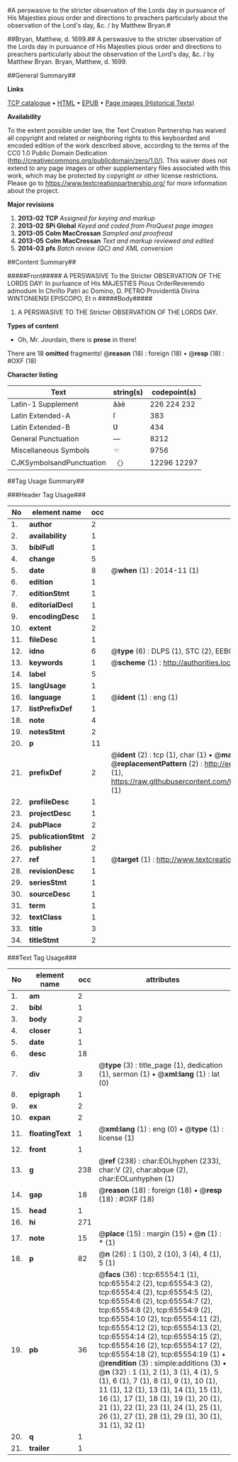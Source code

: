 #A perswasive to the stricter observation of the Lords day in pursuance of His Majesties pious order and directions to preachers particularly about the observation of the Lord's day, &c. / by Matthew Bryan.#

##Bryan, Matthew, d. 1699.##
A perswasive to the stricter observation of the Lords day in pursuance of His Majesties pious order and directions to preachers particularly about the observation of the Lord's day, &c. / by Matthew Bryan.
Bryan, Matthew, d. 1699.

##General Summary##

**Links**

[TCP catalogue](http://www.ota.ox.ac.uk/tcp/)  • 
[HTML](http://tei.it.ox.ac.uk/tcp/Texts-HTML/free/A29/A29935.html)  • 
[EPUB](http://tei.it.ox.ac.uk/tcp/Texts-EPUB/free/A29/A29935.epub) • 
[Page images (Historical Texts)](https://historicaltexts.jisc.ac.uk/eebo-12676361e)

**Availability**

To the extent possible under law, the Text Creation Partnership has waived all copyright and related or neighboring rights to this keyboarded and encoded edition of the work described above, according to the terms of the CC0 1.0 Public Domain Dedication (http://creativecommons.org/publicdomain/zero/1.0/). This waiver does not extend to any page images or other supplementary files associated with this work, which may be protected by copyright or other license restrictions. Please go to https://www.textcreationpartnership.org/ for more information about the project.

**Major revisions**

1. __2013-02__ __TCP__ *Assigned for keying and markup*
1. __2013-02__ __SPi Global__ *Keyed and coded from ProQuest page images*
1. __2013-05__ __Colm MacCrossan__ *Sampled and proofread*
1. __2013-05__ __Colm MacCrossan__ *Text and markup reviewed and edited*
1. __2014-03__ __pfs__ *Batch review (QC) and XML conversion*

##Content Summary##

#####Front#####
A PERSWASIVE To the Stricter OBSERVATION OF THE LORDS DAY: In purſuance of His MAJESTIES Pious OrderReverendo admodum In Chriſto Patri ac Domino, D. PETRO Providentiâ Divina WINTONIENSI EPISCOPO, Et n
#####Body#####

1. A PERSWASIVE TO THE Stricter OBSERVATION OF THE LORDS DAY.

**Types of content**

  * Oh, Mr. Jourdain, there is **prose** in there!

There are 18 **omitted** fragments! 
 @__reason__ (18) : foreign (18)  •  @__resp__ (18) : #OXF (18)

**Character listing**


|Text|string(s)|codepoint(s)|
|---|---|---|
|Latin-1 Supplement|âàè|226 224 232|
|Latin Extended-A|ſ|383|
|Latin Extended-B|Ʋ|434|
|General Punctuation|—|8212|
|Miscellaneous Symbols|☜|9756|
|CJKSymbolsandPunctuation|〈〉|12296 12297|

##Tag Usage Summary##

###Header Tag Usage###

|No|element name|occ|attributes|
|---|---|---|---|
|1.|__author__|2||
|2.|__availability__|1||
|3.|__biblFull__|1||
|4.|__change__|5||
|5.|__date__|8| @__when__ (1) : 2014-11 (1)|
|6.|__edition__|1||
|7.|__editionStmt__|1||
|8.|__editorialDecl__|1||
|9.|__encodingDesc__|1||
|10.|__extent__|2||
|11.|__fileDesc__|1||
|12.|__idno__|6| @__type__ (6) : DLPS (1), STC (2), EEBO-CITATION (1), OCLC (1), VID (1)|
|13.|__keywords__|1| @__scheme__ (1) : http://authorities.loc.gov/ (1)|
|14.|__label__|5||
|15.|__langUsage__|1||
|16.|__language__|1| @__ident__ (1) : eng (1)|
|17.|__listPrefixDef__|1||
|18.|__note__|4||
|19.|__notesStmt__|2||
|20.|__p__|11||
|21.|__prefixDef__|2| @__ident__ (2) : tcp (1), char (1)  •  @__matchPattern__ (2) : ([0-9\-]+):([0-9IVX]+) (1), (.+) (1)  •  @__replacementPattern__ (2) : http://eebo.chadwyck.com/downloadtiff?vid=$1&page=$2 (1), https://raw.githubusercontent.com/textcreationpartnership/Texts/master/tcpchars.xml#$1 (1)|
|22.|__profileDesc__|1||
|23.|__projectDesc__|1||
|24.|__pubPlace__|2||
|25.|__publicationStmt__|2||
|26.|__publisher__|2||
|27.|__ref__|1| @__target__ (1) : http://www.textcreationpartnership.org/docs/. (1)|
|28.|__revisionDesc__|1||
|29.|__seriesStmt__|1||
|30.|__sourceDesc__|1||
|31.|__term__|1||
|32.|__textClass__|1||
|33.|__title__|3||
|34.|__titleStmt__|2||


###Text Tag Usage###

|No|element name|occ|attributes|
|---|---|---|---|
|1.|__am__|2||
|2.|__bibl__|1||
|3.|__body__|2||
|4.|__closer__|1||
|5.|__date__|1||
|6.|__desc__|18||
|7.|__div__|3| @__type__ (3) : title_page (1), dedication (1), sermon (1)  •  @__xml:lang__ (1) : lat (0)|
|8.|__epigraph__|1||
|9.|__ex__|2||
|10.|__expan__|2||
|11.|__floatingText__|1| @__xml:lang__ (1) : eng (0)  •  @__type__ (1) : license (1)|
|12.|__front__|1||
|13.|__g__|238| @__ref__ (238) : char:EOLhyphen (233), char:V (2), char:abque (2), char:EOLunhyphen (1)|
|14.|__gap__|18| @__reason__ (18) : foreign (18)  •  @__resp__ (18) : #OXF (18)|
|15.|__head__|1||
|16.|__hi__|271||
|17.|__note__|15| @__place__ (15) : margin (15)  •  @__n__ (1) : * (1)|
|18.|__p__|82| @__n__ (26) : 1 (10), 2 (10), 3 (4), 4 (1), 5 (1)|
|19.|__pb__|36| @__facs__ (36) : tcp:65554:1 (1), tcp:65554:2 (2), tcp:65554:3 (2), tcp:65554:4 (2), tcp:65554:5 (2), tcp:65554:6 (2), tcp:65554:7 (2), tcp:65554:8 (2), tcp:65554:9 (2), tcp:65554:10 (2), tcp:65554:11 (2), tcp:65554:12 (2), tcp:65554:13 (2), tcp:65554:14 (2), tcp:65554:15 (2), tcp:65554:16 (2), tcp:65554:17 (2), tcp:65554:18 (2), tcp:65554:19 (1)  •  @__rendition__ (3) : simple:additions (3)  •  @__n__ (32) : 1 (1), 2 (1), 3 (1), 4 (1), 5 (1), 6 (1), 7 (1), 8 (1), 9 (1), 10 (1), 11 (1), 12 (1), 13 (1), 14 (1), 15 (1), 16 (1), 17 (1), 18 (1), 19 (1), 20 (1), 21 (1), 22 (1), 23 (1), 24 (1), 25 (1), 26 (1), 27 (1), 28 (1), 29 (1), 30 (1), 31 (1), 32 (1)|
|20.|__q__|1||
|21.|__trailer__|1||
